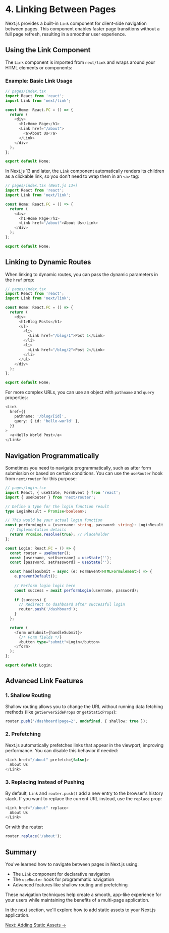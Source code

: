 # 4. Linking Between Pages

Next.js provides a built-in `Link` component for client-side navigation between pages. This component enables faster page transitions without a full page refresh, resulting in a smoother user experience.

## Using the Link Component

The `Link` component is imported from `next/link` and wraps around your HTML elements or components:

### Example: Basic Link Usage

```typescript
// pages/index.tsx
import React from 'react';
import Link from 'next/link';

const Home: React.FC = () => {
  return (
    <div>
      <h1>Home Page</h1>
      <Link href="/about">
        <a>About Us</a>
      </Link>
    </div>
  );
};

export default Home;
```

In Next.js 13 and later, the `Link` component automatically renders its children as a clickable link, so you don't need to wrap them in an `<a>` tag:

```typescript
// pages/index.tsx (Next.js 13+)
import React from 'react';
import Link from 'next/link';

const Home: React.FC = () => {
  return (
    <div>
      <h1>Home Page</h1>
      <Link href="/about">About Us</Link>
    </div>
  );
};

export default Home;
```

## Linking to Dynamic Routes

When linking to dynamic routes, you can pass the dynamic parameters in the `href` prop:

```typescript
// pages/index.tsx
import React from 'react';
import Link from 'next/link';

const Home: React.FC = () => {
  return (
    <div>
      <h1>Blog Posts</h1>
      <ul>
        <li>
          <Link href="/blog/1">Post 1</Link>
        </li>
        <li>
          <Link href="/blog/2">Post 2</Link>
        </li>
      </ul>
    </div>
  );
};

export default Home;
```

For more complex URLs, you can use an object with `pathname` and `query` properties:

```typescript
<Link
  href={{
    pathname: '/blog/[id]',
    query: { id: 'hello-world' },
  }}
>
  <a>Hello World Post</a>
</Link>
```

## Navigation Programmatically

Sometimes you need to navigate programmatically, such as after form submission or based on certain conditions. You can use the `useRouter` hook from `next/router` for this purpose:

```typescript
// pages/login.tsx
import React, { useState, FormEvent } from 'react';
import { useRouter } from 'next/router';

// Define a type for the login function result
type LoginResult = Promise<boolean>;

// This would be your actual login function
const performLogin = (username: string, password: string): LoginResult => {
  // Implementation details
  return Promise.resolve(true); // Placeholder
};

const Login: React.FC = () => {
  const router = useRouter();
  const [username, setUsername] = useState('');
  const [password, setPassword] = useState('');

  const handleSubmit = async (e: FormEvent<HTMLFormElement>) => {
    e.preventDefault();
    
    // Perform login logic here
    const success = await performLogin(username, password);
    
    if (success) {
      // Redirect to dashboard after successful login
      router.push('/dashboard');
    }
  };

  return (
    <form onSubmit={handleSubmit}>
      {/* Form fields */}
      <button type="submit">Login</button>
    </form>
  );
};

export default Login;
```

## Advanced Link Features

### 1. Shallow Routing

Shallow routing allows you to change the URL without running data fetching methods (like `getServerSideProps` or `getStaticProps`):

```typescript
router.push('/dashboard?page=2', undefined, { shallow: true });
```

### 2. Prefetching

Next.js automatically prefetches links that appear in the viewport, improving performance. You can disable this behavior if needed:

```typescript
<Link href="/about" prefetch={false}>
  About Us
</Link>
```

### 3. Replacing Instead of Pushing

By default, `Link` and `router.push()` add a new entry to the browser's history stack. If you want to replace the current URL instead, use the `replace` prop:

```typescript
<Link href="/about" replace>
  About Us
</Link>
```

Or with the router:

```typescript
router.replace('/about');
```

## Summary

You've learned how to navigate between pages in Next.js using:

- The `Link` component for declarative navigation
- The `useRouter` hook for programmatic navigation
- Advanced features like shallow routing and prefetching

These navigation techniques help create a smooth, app-like experience for your users while maintaining the benefits of a multi-page application.

In the next section, we'll explore how to add static assets to your Next.js application.

[Next: Adding Static Assets →](./5-adding-static-assets.md)
